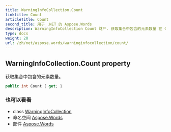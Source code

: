 ```yaml
---
title: WarningInfoCollection.Count
linktitle: Count
articleTitle: Count
second_title: 用于 .NET 的 Aspose.Words
description: WarningInfoCollection Count 财产. 获取集合中包含的元素数量 在 C#.
type: docs
weight: 20
url: /zh/net/aspose.words/warninginfocollection/count/
---
```

## WarningInfoCollection.Count property

获取集合中包含的元素数量。

```csharp
public int Count { get; }
```

### 也可以看看

* class [WarningInfoCollection](../)
* 命名空间 [Aspose.Words](../../../aspose.words/)
* 部件 [Aspose.Words](../../../)
